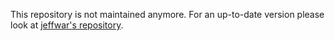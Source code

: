 This repository is not maintained anymore. For an up-to-date version please look at [jeffwar's repository](https://github.com/jeffwar/utop/freebsd).